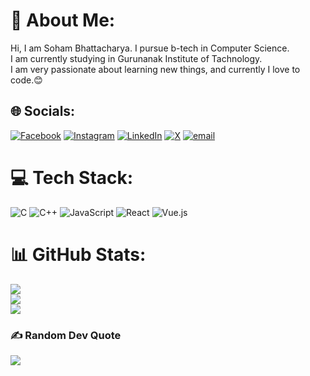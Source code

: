 # 💫 About Me:
Hi, I am Soham Bhattacharya. I pursue b-tech in Computer Science. <br>I am currently studying in Gurunanak Institute of Tachnology. <br>I am very passionate about learning new things, and currently I love to code.😊


## 🌐 Socials:
[![Facebook](https://img.shields.io/badge/Facebook-%231877F2.svg?logo=Facebook&logoColor=white)](https://facebook.com/soham.bhattacharya.19441) [![Instagram](https://img.shields.io/badge/Instagram-%23E4405F.svg?logo=Instagram&logoColor=white)](https://instagram.com/bhattacharya_soham.72) [![LinkedIn](https://img.shields.io/badge/LinkedIn-%230077B5.svg?logo=linkedin&logoColor=white)](https://linkedin.com/in/soham-bhattacharya-880523363) [![X](https://img.shields.io/badge/X-black.svg?logo=X&logoColor=white)](https://x.com/SohamBhatt84437) [![email](https://img.shields.io/badge/Email-D14836?logo=gmail&logoColor=white)](mailto:soham2102006@gmail.com) 

# 💻 Tech Stack:
![C](https://img.shields.io/badge/c-%2300599C.svg?style=for-the-badge&logo=c&logoColor=white) ![C++](https://img.shields.io/badge/c++-%2300599C.svg?style=for-the-badge&logo=c%2B%2B&logoColor=white) ![JavaScript](https://img.shields.io/badge/javascript-%23323330.svg?style=for-the-badge&logo=javascript&logoColor=%23F7DF1E) ![React](https://img.shields.io/badge/react-%2320232a.svg?style=for-the-badge&logo=react&logoColor=%2361DAFB) ![Vue.js](https://img.shields.io/badge/vue.js-%2335495e.svg?style=for-the-badge&logo=vuedotjs&logoColor=%234FC08D)
# 📊 GitHub Stats:
![](https://github-readme-stats.vercel.app/api?username=Learnerbypassion&theme=aura&hide_border=false&include_all_commits=true&count_private=true)<br/>
![](https://nirzak-streak-stats.vercel.app/?user=Learnerbypassion&theme=aura&hide_border=false)<br/>
![](https://github-readme-stats.vercel.app/api/top-langs/?username=Learnerbypassion&theme=aura&hide_border=false&include_all_commits=true&count_private=true&layout=compact)

### ✍️ Random Dev Quote
![](https://quotes-github-readme.vercel.app/api?type=horizontal&theme=radical)

<!-- Proudly created with GPRM ( https://gprm.itsvg.in ) -->
